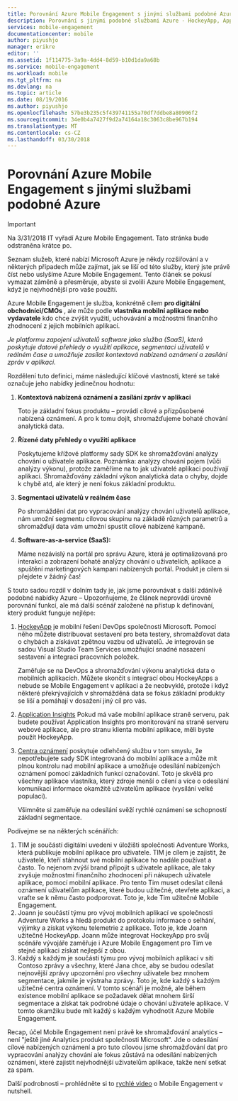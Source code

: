 ```yaml
---
title: Porovnání Azure Mobile Engagement s jinými službami podobné Azure
description: Porovnání s jinými podobné službami Azure - HockeyApp, AppInsights, centra oznámení Azure Mobile Engagement
services: mobile-engagement
documentationcenter: mobile
author: piyushjo
manager: erikre
editor: ''
ms.assetid: 1f114775-3a9a-4dd4-8d59-b10d1da9a68b
ms.service: mobile-engagement
ms.workload: mobile
ms.tgt_pltfrm: na
ms.devlang: na
ms.topic: article
ms.date: 08/19/2016
ms.author: piyushjo
ms.openlocfilehash: 57be3b235c5f439741155a70df7ddbe8a80906f2
ms.sourcegitcommit: 34e0b4a7427f9d2a74164a18c3063c8be967b194
ms.translationtype: MT
ms.contentlocale: cs-CZ
ms.lasthandoff: 03/30/2018
---
```

# <a name="comparing-azure-mobile-engagement-with-other-similar-azure-services"></a>Porovnání Azure Mobile Engagement s jinými službami podobné Azure
> [!IMPORTANT]
> Na 3/31/2018 IT vyřadí Azure Mobile Engagement. Tato stránka bude odstraněna krátce po.
> 

Seznam služeb, které nabízí Microsoft Azure je někdy rozšiřování a v některých případech může zajímat, jak se liší od této služby, který jste právě číst nebo uslyšíme Azure Mobile Engagement. Tento článek se pokusí vymazat záměně a přesměruje, abyste si zvolili Azure Mobile Engagement, když je nejvhodnější pro vaše použití. 

Azure Mobile Engagement je služba, konkrétně cílem **pro digitální obchodníci/CMOs** , ale může podle **vlastníka mobilní aplikace nebo vydavatele** kdo chce zvýšit využití, uchovávání a možnostmi finančního zhodnocení z jejich mobilních aplikací. 

*Je platformu zapojení uživatelů software jako služba (SaaS), která poskytuje datové přehledy o využití aplikace, segmentaci uživatelů v reálném čase a umožňuje zasílat kontextová nabízená oznámení a zasílání zpráv v aplikaci.* 

Rozdělení tuto definici, máme následující klíčové vlastnosti, které se také označuje jeho nabídky jedinečnou hodnotu:

1. **Kontextová nabízená oznámení a zasílání zpráv v aplikaci**
   
   Toto je základní fokus produktu – provádí cílové a přizpůsobené nabízená oznámení. A pro k tomu dojít, shromažďujeme bohaté chování analytická data. 
2. **Řízené daty přehledy o využití aplikace**
   
   Poskytujeme křížové platformy sady SDK ke shromažďování analýzy chování o uživatele aplikace. Poznámka: analýzy chování pojem (vůči analýzy výkonu), protože zaměříme na to jak uživatelé aplikaci používají aplikaci. Shromažďovány základní výkon analytická data o chyby, dojde k chybě atd, ale který je není fokus základní produktu. 
3. **Segmentaci uživatelů v reálném čase**
   
   Po shromáždění dat pro vypracování analýzy chování uživatelů aplikace, nám umožní segmentu cílovou skupinu na základě různých parametrů a shromažďují data vám umožní spustit cílové nabízené kampaně. 
4. **Software-as-a-service (SaaS):**
   
   Máme nezávislý na portál pro správu Azure, která je optimalizovaná pro interakci a zobrazení bohaté analýzy chování o uživatelích, aplikace a spuštění marketingových kampaní nabízených portál. Produkt je cílem si přejdete v žádný čas!   

S touto sadou rozdíl v dolním tady je, jak jsme porovnávat s další zdánlivě podobné nabídky Azure – Upozorňujeme, že článek neprovádí úrovně porovnání funkcí, ale má další scénář založené na přístup k definování, který produkt funguje nejlépe:

1. [HockeyApp](https://azure.microsoft.com/services/hockeyapp/) je mobilní řešení DevOps společnosti Microsoft. Pomocí něho můžete distribuovat sestavení pro beta testery, shromažďovat data o chybách a získávat zpětnou vazbu od uživatelů. Je integrován se sadou Visual Studio Team Services umožňující snadné nasazení sestavení a integraci pracovních položek. 
   
   Zaměřuje se na DevOps a shromažďování výkonu analytická data o mobilních aplikacích. Můžete skončit s integrací obou HockeyApps a nebude se Mobile Engagement v aplikaci a že neobvyklé, protože i když některé překrývajících v shromážděná data se fokus základní produkty se liší a pomáhají v dosažení jiný cíl pro vás.  
2. [Application Insights](../application-insights/app-insights-overview.md) Pokud má vaše mobilní aplikace straně serveru, pak budete používat Application Insights pro monitorování na straně serveru webové aplikace, ale pro stranu klienta mobilní aplikace, měli byste použít HockeyApp. 
3. [Centra oznámení](https://azure.microsoft.com/services/notification-hubs/) poskytuje odlehčený službu v tom smyslu, že nepotřebujete sady SDK integrovaná do mobilní aplikace a může mít plnou kontrolu nad mobilní aplikace a umožňuje odesílání nabízených oznámení pomocí základních funkcí označování. Toto je skvělá pro všechny aplikace vlastníka, který zdroje menší o cílení a více o odesílání komunikaci informace okamžitě uživatelům aplikace (vysílání velké populaci). 
   
   Všimněte si zaměřuje na odesílání svěží rychlé oznámení se schopností základní segmentace. 

Podívejme se na některých scénářích:

1. TIM je součástí digitální uvedeni v úložišti společnosti Adventure Works, která publikuje mobilní aplikace pro uživatele. TIM je cílem je zajistit, že uživatelé, kteří stáhnout své mobilní aplikace ho nadále používat a často. To nejenom zvýší brand připojit s uživatele aplikace, ale taky zvyšuje možnostmi finančního zhodnocení při nákupech uživatele aplikace, pomocí mobilní aplikace. Pro tento Tim muset odesílat cílená oznámení uživatelům aplikace, které budou užitečné, otevřete aplikaci, a vraťte se k němu často podporovat. Toto je, kde Tim užitečné Mobile Engagement. 
2. Joann je součástí týmu pro vývoj mobilních aplikací ve společnosti Adventure Works a hledá produkt do protokolu informace o selhání, výjimky a získat výkonu telemetrie z aplikace. Toto je, kde Joann užitečné HockeyApp. Joann může integrovat HockeyApp pro svůj scénáře vývojáře zaměřuje i Azure Mobile Engagement pro Tim ve stejné aplikaci získat nejlepší z obou. 
3. Každý s každým je součástí týmu pro vývoj mobilních aplikací v síti Contoso zprávy a všechny, které Jana chce, aby se budou odesílat nejnovější zprávy upozornění pro všechny uživatele bez mnohem segmentace, jakmile je výstraha zprávy. Toto je, kde každý s každým užitečné centra oznámení. 
   V tomto scénáři je možné, ale během existence mobilní aplikace se požadavek dělat mnohem širší segmentace a získat tak podrobné údaje o chování uživatele aplikace. V tomto okamžiku bude mít každý s každým vyhodnotit Azure Mobile Engagement. 

Recap, účel Mobile Engagement není právě ke shromažďování analytics – není "ještě jiné Analytics produkt společnosti Microsoft". Jde o odesílání cílové nabízených oznámení a pro tuto cílovou jsme shromažďování dat pro vypracování analýzy chování ale fokus zůstává na odesílání nabízených oznámení, které zajistit nejvhodnější uživatelům aplikace, takže není setkat za spam. 

Další podrobnosti – prohlédněte si to [rychlé video](mobile-engagement-overview.md) o Mobile Engagement v nutshell. 

